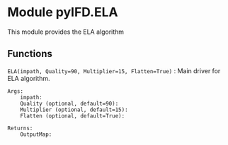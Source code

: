 Module pyIFD.ELA
================
This module provides the ELA algorithm

Functions
---------

    
`ELA(impath, Quality=90, Multiplier=15, Flatten=True)`
:   Main driver for ELA algorithm.
    
    Args:
        impath:
        Quality (optional, default=90):
        Multiplier (optional, default=15):
        Flatten (optional, default=True):
    
    Returns:
        OutputMap: